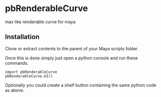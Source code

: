 pbRenderableCurve
=================

max like renderable curve for maya

Installation
------------
Clone or extract contents to the parent of your Maya scripts folder.

Once this is done simply just open a python console and run these commands. 
```
import pbRenderableCurve
pbRenderableCurve.UI()
```
Optionally you could create a shelf button containing the same python code as above.
